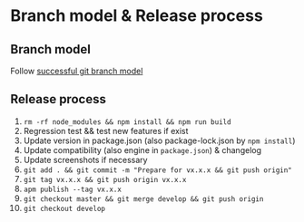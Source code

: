 # Branch model & Release process

## Branch model

Follow [successful git branch model](https://nvie.com/posts/a-successful-git-branching-model/)

## Release process

1. `rm -rf node_modules && npm install && npm run build`
2. Regression test && test new features if exist
3. Update version in package.json (also package-lock.json by `npm install`)
4. Update compatibility (also engine in `package.json`) & changelog
5. Update screenshots if necessary
6. `git add . && git commit -m "Prepare for vx.x.x && git push origin"`
7. `git tag vx.x.x && git push origin vx.x.x`
8. `apm publish --tag vx.x.x`
9. `git checkout master && git merge develop && git push origin`
10. `git checkout develop`

